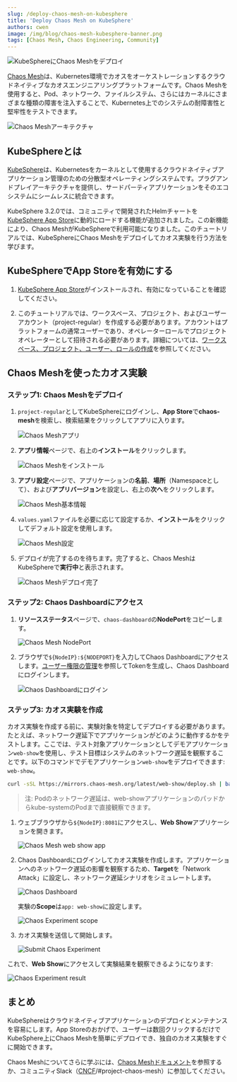 ```yaml
---
slug: /deploy-chaos-mesh-on-kubesphere
title: 'Deploy Chaos Mesh on KubeSphere'
authors: cwen
image: /img/blog/chaos-mesh-kubesphere-banner.png
tags: [Chaos Mesh, Chaos Engineering, Community]
---
```


![KubeSphereにChaos Meshをデプロイ](/img/blog/chaos-mesh-kubesphere-banner.png)

[Chaos Mesh](https://github.com/chaos-mesh/chaos-mesh)は、Kubernetes環境でカオスをオーケストレーションするクラウドネイティブなカオスエンジニアリングプラットフォームです。Chaos Meshを使用すると、Pod、ネットワーク、ファイルシステム、さらにはカーネルにさまざまな種類の障害を注入することで、Kubernetes上でのシステムの耐障害性と堅牢性をテストできます。

<!--truncate-->

![Chaos Meshアーキテクチャ](/img/blog/chaos-mesh-architecture-2.0.png)

## KubeSphereとは

[KubeSphere](https://kubesphere.io/)は、Kubernetesをカーネルとして使用するクラウドネイティブアプリケーション管理のための分散型オペレーティングシステムです。プラグアンドプレイアーキテクチャを提供し、サードパーティアプリケーションをそのエコシステムにシームレスに統合できます。

KubeSphere 3.2.0では、コミュニティで開発されたHelmチャートを[KubeSphere App Store](https://kubesphere.io/docs/pluggable-components/app-store/)に動的にロードする機能が追加されました。この新機能により、Chaos MeshがKubeSphereで利用可能になりました。このチュートリアルでは、KubeSphereにChaos Meshをデプロイしてカオス実験を行う方法を学びます。

## KubeSphereでApp Storeを有効にする

1. [KubeSphere App Store](https://kubesphere.io/docs/pluggable-components/app-store/)がインストールされ、有効になっていることを確認してください。

2. このチュートリアルでは、ワークスペース、プロジェクト、およびユーザーアカウント（project-regular）を作成する必要があります。アカウントはプラットフォームの通常ユーザーであり、オペレーターロールでプロジェクトオペレーターとして招待される必要があります。詳細については、[ワークスペース、プロジェクト、ユーザー、ロールの作成](https://kubesphere.io/docs/quick-start/create-workspace-and-project/)を参照してください。

## Chaos Meshを使ったカオス実験

### ステップ1: Chaos Meshをデプロイ

1. `project-regular`としてKubeSphereにログインし、**App Store**で**chaos-mesh**を検索し、検索結果をクリックしてアプリに入ります。

   ![Chaos Meshアプリ](/img/blog/chaos-mesh-app.png)

2. **アプリ情報**ページで、右上の**インストール**をクリックします。

   ![Chaos Meshをインストール](/img/blog/install-chaos-mesh.png)

3. **アプリ設定**ページで、アプリケーションの**名前**、**場所**（Namespaceとして）、および**アプリバージョン**を設定し、右上の**次へ**をクリックします。

   ![Chaos Mesh基本情報](/img/blog/chaos-mesh-basic-info.png)

4. `values.yaml`ファイルを必要に応じて設定するか、**インストール**をクリックしてデフォルト設定を使用します。

   ![Chaos Mesh設定](/img/blog/chaos-mesh-config.png)

5. デプロイが完了するのを待ちます。完了すると、Chaos MeshはKubeSphereで**実行中**と表示されます。

   ![Chaos Meshデプロイ完了](/img/blog/chaos-mesh-deployed.png)

### ステップ2: Chaos Dashboardにアクセス

1. **リソースステータス**ページで、`chaos-dashboard`の**NodePort**をコピーします。

   ![Chaos Mesh NodePort](/img/blog/chaos-mesh-nodeport.png)

2. ブラウザで`${NodeIP}:${NODEPORT}`を入力してChaos Dashboardにアクセスします。[ユーザー権限の管理](https://chaos-mesh.org/docs/manage-user-permissions/)を参照してTokenを生成し、Chaos Dashboardにログインします。

   ![Chaos Dashboardにログイン](/img/blog/login-to-dashboard.png)

### ステップ3: カオス実験を作成

カオス実験を作成する前に、実験対象を特定してデプロイする必要があります。たとえば、ネットワーク遅延下でアプリケーションがどのように動作するかをテストします。ここでは、テスト対象アプリケーションとしてデモアプリケーション`web-show`を使用し、テスト目標はシステムのネットワーク遅延を観察することです。以下のコマンドでデモアプリケーション`web-show`をデプロイできます: `web-show`。

```bash
curl -sSL https://mirrors.chaos-mesh.org/latest/web-show/deploy.sh | bash
```

> 注: Podのネットワーク遅延は、web-showアプリケーションのパッドからkube-systemのPodまで直接観察できます。

1. ウェブブラウザから`${NodeIP}:8081`にアクセスし、**Web Show**アプリケーションを開きます。

   ![Chaos Mesh web show app](/img/blog/web-show-app.png)

2. Chaos Dashboardにログインしてカオス実験を作成します。アプリケーションへのネットワーク遅延の影響を観察するため、**Target**を「Network Attack」に設定し、ネットワーク遅延シナリオをシミュレートします。

   ![Chaos Dashboard](/img/blog/chaos-dashboard-networkchaos.png)

   実験の**Scope**は`app: web-show`に設定します。

   ![Chaos Experiment scope](/img/blog/chaos-experiment-scope.png)

3. カオス実験を送信して開始します。

   ![Submit Chaos Experiment](/img/blog/start-chaos-experiment.png)

これで、**Web Show**にアクセスして実験結果を観察できるようになります:

![Chaos Experiment result](/img/blog/experiment-result.png)

## まとめ

KubeSphereはクラウドネイティブアプリケーションのデプロイとメンテナンスを容易にします。App Storeのおかげで、ユーザーは数回クリックするだけでKubeSphere上にChaos Meshを簡単にデプロイでき、独自のカオス実験をすぐに開始できます。

Chaos Meshについてさらに学ぶには、[Chaos Meshドキュメント](https://chaos-mesh.org/docs/)を参照するか、コミュニティSlack（[CNCF](https://slack.cncf.io/)/#project-chaos-mesh）に参加してください。